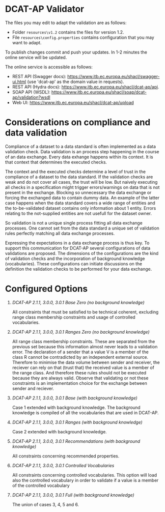 # DCAT-AP Validator

The files you may edit to adapt the validation are as follows:
* Folder `resources\v1.2` contains the files for version 1.2.
* File `resources\config.properties` contains configuration that you may want to adapt.

To publish changes commit and push your updates. In 1-2 minutes the online service will be updated.

The online service is accessible as follows:
* REST API (Swagger docs): https://www.itb.ec.europa.eu/shacl/swagger-ui.html (use 'dcat-ap' as the domain value in requests).
* REST API (Hydra docs): https://www.itb.ec.europa.eu/shacl/dcat-ap/api.
* SOAP API (WSDL): https://www.itb.ec.europa.eu/shacl/soap/dcat-ap/validation?wsdl
* Web UI: https://www.itb.ec.europa.eu/shacl/dcat-ap/upload

# Considerations on compliance and data validation 

Compliance of a dataset to a data standard is often implemented as a data validation check. 
Data validation is an process step happening in the course of an data exchange. 
Every data exhange happens within its context.
It is that context that determines the executed checks. 

The context and the executed checks determine a level of trust in the compliance of a dataset to the data standard.
If the validation checks are weak and do not cover all cases, the trust will be low. 
But naively executing all checks in a specification might trigger errors/warnings on data that is not present in the exchange. 
Blocking so unnecessary the data exchange or forcing the exchanged data to contain dummy data.
An example of the latter case happens when the data standard covers a wide range of entities and the to-be-validated dataset contains only information about 1 entity.
Errors relating to the not-supplied entities are not usefull for the dataset owner.

So validation is not a unique single process fitting all data exchange processes. 
One cannot set from the data standard a unique set of validation rules perfectly matching all data exchange processes.

Expressing the expectations in a data exchange process is thus key. 
To support this communication for DCAT-AP several configurations of data validations are proposed.
The dimensions of the configurations are the kind of validation checks and the incorporation of background knowledge (vocabularies). 
These configurations can initiate discussions on the definition the validation checks to be performed for your data exchange.


# Configured Options

1. _DCAT-AP 2.1.1, 3.0.0, 3.0.1 Base Zero (no background knowledge)_

   All constraints that must be satisfied to be technical coherent, excluding range class membership constraints and usage of controlled vocabularies.  

2. _DCAT-AP 2.1.1, 3.0.0, 3.0.1 Ranges Zero (no background knowledge)_ 

   All range class membership constraints. These are separated from the previous set because this information almost never leads to a validation error. The declaration of a sender that a value V is a member of the class R cannot be contradicted by an independent external source. Therefore to minimise the data volume between sender and receiver, the reciever can rely on that (trust that) the received value is a member of the range class. And therefore these rules should not be executed because they are always valid. Observe that validating or not these constraints is an implementation choice for the exchange between sender and reciever.   

3. _DCAT-AP 2.1.1, 3.0.0, 3.0.1 Base (with background knowledge)_

   Case 1 extended with background knowledge. The background knowledge is compiled of all the vocabularies that are used in DCAT-AP.

4. _DCAT-AP 2.1.1, 3.0.0, 3.0.1 Ranges (with background knowledge)_
  
   Case 2 extended with background knowledge.

5. _DCAT-AP 2.1.1, 3.0.0, 3.0.1 Recommendations (with background knowledge)_

   All constraints concerning recommended properties.

6. _DCAT-AP 2.1.1, 3.0.0, 3.0.1 Controlled Vocabularies_ 

   All constraints concerning controlled vocabularies. This option will load also the controlled vocabulary in order to validate if a value is a member of the controlled vocabulary
   
7. _DCAT-AP 2.1.1, 3.0.0, 3.0.1 Full (with background knowledge)_                       
   
   The union of cases 3, 4, 5 and 6.
